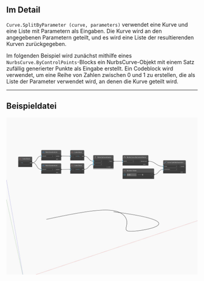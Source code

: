 ## Im Detail
`Curve.SplitByParameter (curve, parameters)` verwendet eine Kurve und eine Liste mit Parametern als Eingaben. Die Kurve wird an den angegebenen Parametern geteilt, und es wird eine Liste der resultierenden Kurven zurückgegeben.

Im folgenden Beispiel wird zunächst mithilfe eines `NurbsCurve.ByControlPoints`-Blocks ein NurbsCurve-Objekt mit einem Satz zufällig generierter Punkte als Eingabe erstellt. Ein Codeblock wird verwendet, um eine Reihe von Zahlen zwischen 0 und 1 zu erstellen, die als Liste der Parameter verwendet wird, an denen die Kurve geteilt wird.

___
## Beispieldatei

![SplitByParameter](./Autodesk.DesignScript.Geometry.Curve.SplitByParameter_img.jpg)

